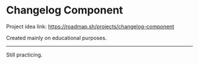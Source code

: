 # Changelog Component

Project idea link: https://roadmap.sh/projects/changelog-component

Created mainly on educational purposes.

---

Still practicing.